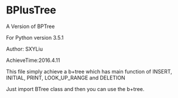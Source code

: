 # BPlusTree
A Version of BPTree

For Python version 3.5.1

Author:     SXYLiu

AchieveTime:2016.4.11

This file simply achieve a b+tree which has main function of INSERT, INITIAL, PRINT, LOOK_UP_RANGE and DELETION

Just import BTree class and then you can use the b+tree.
